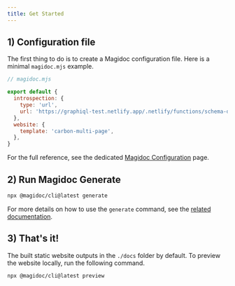 ```yaml
---
title: Get Started
---
```



## 1) Configuration file

The first thing to do is to create a Magidoc configuration file. Here is a minimal `magidoc.mjs` example.

```javascript
// magidoc.mjs

export default {
  introspection: {
    type: 'url',
    url: 'https://graphiql-test.netlify.app/.netlify/functions/schema-demo',
  },
  website: {
    template: 'carbon-multi-page',
  },
}
```

For the full reference, see the dedicated [Magidoc Configuration](/cli/magidoc-configuration) page.

## 2) Run Magidoc Generate
```bash
npx @magidoc/cli@latest generate
```

For more details on how to use the `generate` command, see the [related documentation](/cli/generate).
## 3) That's it!
The built static website outputs in the `./docs` folder by default. To preview the website locally, run the following command.

```bash
npx @magidoc/cli@latest preview
```